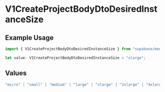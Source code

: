 # V1CreateProjectBodyDtoDesiredInstanceSize

## Example Usage

```typescript
import { V1CreateProjectBodyDtoDesiredInstanceSize } from "supabase/models/components";

let value: V1CreateProjectBodyDtoDesiredInstanceSize = "xlarge";
```

## Values

```typescript
"micro" | "small" | "medium" | "large" | "xlarge" | "2xlarge" | "4xlarge" | "8xlarge" | "12xlarge" | "16xlarge"
```